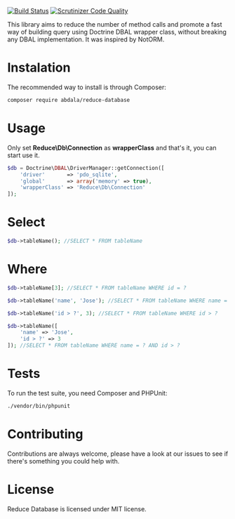 [![Build Status](https://travis-ci.org/abdala/reduce-database.svg?branch=master)](https://travis-ci.org/abdala/reduce-database)
[![Scrutinizer Code Quality](https://scrutinizer-ci.com/g/abdala/reduce-database/badges/quality-score.png?b=master)](https://scrutinizer-ci.com/g/abdala/reduce-database/?branch=master)

This library aims to reduce the number of method calls and promote a fast way of building query using Doctrine DBAL wrapper class, without breaking any DBAL implementation. It was inspired by NotORM.


Instalation
=========

The recommended way to install is through Composer:

```bash
composer require abdala/reduce-database
```

Usage
==========

Only set **Reduce\Db\Connection** as **wrapperClass** and that's it, you can start use it.

```php
$db = Doctrine\DBAL\DriverManager::getConnection([
    'driver'       => 'pdo_sqlite',
    'global'       => array('memory' => true),
    'wrapperClass' => 'Reduce\Db\Connection'
]);
```

Select
=========

```php
$db->tableName(); //SELECT * FROM tableName

```

Where
=========

```php
$db->tableName[3]; //SELECT * FROM tableName WHERE id = ?

```

```php
$db->tableName('name', 'Jose'); //SELECT * FROM tableName WHERE name = ?

```

```php
$db->tableName('id > ?', 3); //SELECT * FROM tableName WHERE id > ?

```

```php
$db->tableName([
    'name' => 'Jose', 
    'id > ?' => 3
]); //SELECT * FROM tableName WHERE name = ? AND id > ?

```

Tests
=========

To run the test suite, you need Composer and PHPUnit:

```bash
./vendor/bin/phpunit
```

Contributing
=========

Contributions are always welcome, please have a look at our issues to see if there's something you could help with.

License
=========

Reduce Database is licensed under MIT license.
